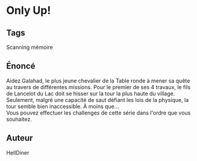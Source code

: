 # Only Up!

## Tags
Scanning mémoire

## Énoncé
Aidez Galahad, le plus jeune chevalier de la Table ronde à mener sa quête au travers de différentes missions. Pour le premier de ses 4 travaux, le fils de Lancelot du Lac doit se hisser sur la tour la plus haute du village. Seulement, malgré une capacité de saut défiant les lois de la physique, la tour semble bien inaccessible. À moins que...  
Vous pouvez effectuer les challenges de cette série dans l'ordre que vous souhaitez.

## Auteur
HellDiner


